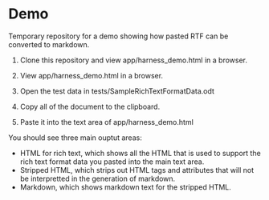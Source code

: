 # Demo
Temporary repository for a demo showing how pasted RTF can be converted to
markdown.


1. Clone this repository and view app/harness_demo.html in a browser.

2. View app/harness_demo.html in a browser.

3. Open the test data in tests/SampleRichTextFormatData.odt

4. Copy all of the document to the clipboard.

5. Paste it into the text area of app/harness_demo.html

You should see three main ouptut areas:
 - HTML for rich text, which shows all the HTML that is used to support
   the rich text format data you pasted into the main text area.
 - Stripped HTML, which strips out HTML tags and attributes that will not
   be interpretted in the generation of markdown.
 - Markdown, which shows markdown text for the stripped HTML.
